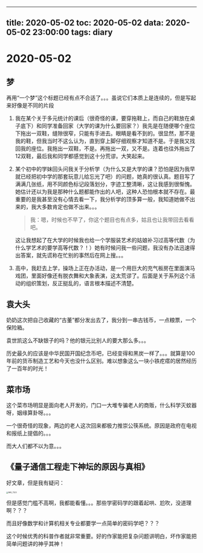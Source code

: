 
---
title: 2020-05-02
toc: 2020-05-02
data: 2020-05-02 23:00:00
tags: diary
---


# 2020-05-02

## 梦

再用“一个梦”这个标题已经有点不合适了。。。虽说它们本质上是连续的，但是写起来好像是不同的片段

1. 我在某个关于多元统计的课后（很奇怪的课，要穿拖鞋上，而自己的鞋放在桌子底下）和同学准备回家（大学的课为什么要回家？）我先是在随便哪个座位下拖出一双鞋，缝隙很窄，只能有手进去。眼睛是看不到的。很显然，那不是我的鞋，但我当时不这么认为，直到穿上脚仔细观察才知道不是。于是我又找回我的座位。我拖出一双鞋，不是。再拖出一双，又不是。连着也往外拖出了12双鞋，最后我和同学都感觉到这十分荒谬。大笑起来。

2. 某个初中的学妹回头问我关于分析学（为什么又是大学的课？恐怕是因为我早就已经把初中学的那套玩意儿给忘光了吧）的问题，她真的很认真。题目写了满满几张纸，用不同颜色标记段落划分，字迹工整清晰，这让我感到很惭愧。她估计还以为我是那种什么题都能作出的人吧，这种人恐怕根本就不存在。最重要的是我甚至没有心情去看一下，我分析学的顶多算一般，我知道她做不出来的，我大多数肯定也做不出来。。。

   > 我：嗯，时候也不早了，你这个题目也有点多，姑且也让我带回去看看吧。

   这让我想起了在大学的时候我也给一个学服装艺术的姑娘补习过高等代数（为什么学艺术的要学高等代数？！）她有时候问我一些问题，我没有办法迅速得出答案，就先谎称在忙别的事然后在网上搜。。。

3. 高中，我赶去上学，操场上正在办活动，是一个用巨大的充气板房在里面演马戏团，里面好像还有脱衣舞和大象表演，这太荒谬了。后面是关于系列这个活动的组织策划，反正挺乱的，语言根本描述不清楚。

## 袁大头

奶奶这次把自己收藏的“古董”都分发出去了，我分到一串古钱币，一点粮票，一个保险箱。

袁世凯这么不缺银子的吗？他的银元比别人的要大那么多。。。

历史最久的应该是中华民国开国纪念币吧，已经变得和黑炭一样了。。。就算是100年前的货币制造工艺和今天也没什么区别。难以想象这么一块小铁疙瘩的居然经历了一百年的时光！

## 菜市场

这个菜市场明显是面向老人开发的，门口一大堆专骗老人的商贩，什么科学灭蚊器呀，姻缘算卦呀。。。

一个很奇怪的现象，两边的老人这次回来都极力推崇公筷系统。原因是政府在电视和报纸上提倡的。。。

而大人们都不以为意。。。

## 《量子通信工程走下神坛的原因与真相》

好文章，但是我有疑问：

<img src="https://tva1.sinaimg.cn/large/007S8ZIlly1gee8w2wq04j30u01hc137.jpg" alt="IMG_7323" style="zoom:33%;" />

但是感觉门槛不高啊，我都能看懂。。。那些学密码学的跟着起哄、尬吹，没道理啊？？？

而且好像数学和计算机相关专业都要学一点简单的密码学吧？？？

这个时候优秀的科普作者就非常重要。好的作家能把复杂问题讲明白，坏作家能把简单问题讲的神乎其神！



